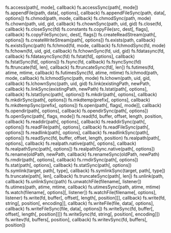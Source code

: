 fs.access(path[, mode], callback)
fs.accessSync(path[, mode])
fs.appendFile(path, data[, options], callback)
fs.appendFileSync(path, data[, options])
fs.chmod(path, mode, callback)
fs.chmodSync(path, mode)
fs.chown(path, uid, gid, callback)
fs.chownSync(path, uid, gid)
fs.close(fd, callback)
fs.closeSync(fd)
fs.constants
fs.copyFile(src, dest[, flags], callback)
fs.copyFileSync(src, dest[, flags])
fs.createReadStream(path[, options])
fs.createWriteStream(path[, options])
fs.exists(path, callback)
fs.existsSync(path)
fs.fchmod(fd, mode, callback)
fs.fchmodSync(fd, mode)
fs.fchown(fd, uid, gid, callback)
fs.fchownSync(fd, uid, gid)
fs.fdatasync(fd, callback)
fs.fdatasyncSync(fd)
fs.fstat(fd[, options], callback)
fs.fstatSync(fd[, options])
fs.fsync(fd, callback)
fs.fsyncSync(fd)
fs.ftruncate(fd[, len], callback)
fs.ftruncateSync(fd[, len])
fs.futimes(fd, atime, mtime, callback)
fs.futimesSync(fd, atime, mtime)
fs.lchmod(path, mode, callback)
fs.lchmodSync(path, mode)
fs.lchown(path, uid, gid, callback)
fs.lchownSync(path, uid, gid)
fs.link(existingPath, newPath, callback)
fs.linkSync(existingPath, newPath)
fs.lstat(path[, options], callback)
fs.lstatSync(path[, options])
fs.mkdir(path[, options], callback)
fs.mkdirSync(path[, options])
fs.mkdtemp(prefix[, options], callback)
fs.mkdtempSync(prefix[, options])
fs.open(path[, flags[, mode]], callback)
fs.opendir(path[, options], callback)
fs.opendirSync(path[, options])
fs.openSync(path[, flags, mode])
fs.read(fd, buffer, offset, length, position, callback)
fs.readdir(path[, options], callback)
fs.readdirSync(path[, options])
fs.readFile(path[, options], callback)
fs.readFileSync(path[, options])
fs.readlink(path[, options], callback)
fs.readlinkSync(path[, options])
fs.readSync(fd, buffer, offset, length, position)
fs.realpath(path[, options], callback)
fs.realpath.native(path[, options], callback)
fs.realpathSync(path[, options])
fs.realpathSync.native(path[, options])
fs.rename(oldPath, newPath, callback)
fs.renameSync(oldPath, newPath)
fs.rmdir(path[, options], callback)
fs.rmdirSync(path[, options])
fs.stat(path[, options], callback)
fs.statSync(path[, options])
fs.symlink(target, path[, type], callback)
fs.symlinkSync(target, path[, type])
fs.truncate(path[, len], callback)
fs.truncateSync(path[, len])
fs.unlink(path, callback)
fs.unlinkSync(path)
fs.unwatchFile(filename[, listener])
fs.utimes(path, atime, mtime, callback)
fs.utimesSync(path, atime, mtime)
fs.watch(filename[, options][, listener])
fs.watchFile(filename[, options], listener)
fs.write(fd, buffer[, offset[, length[, position]]], callback)
fs.write(fd, string[, position[, encoding]], callback)
fs.writeFile(file, data[, options], callback)
fs.writeFileSync(file, data[, options])
fs.writeSync(fd, buffer[, offset[, length[, position]]])
fs.writeSync(fd, string[, position[, encoding]])
fs.writev(fd, buffers[, position], callback)
fs.writevSync(fd, buffers[, position])
